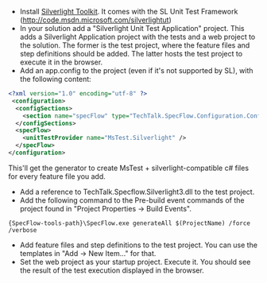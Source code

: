 * Install [Silverlight Toolkit](http://silverlight.codeplex.com/).
It comes with the  SL Unit Test Framework (http://code.msdn.microsoft.com/silverlightut)
* In your solution add a "Silverlight Unit Test Application" project. This adds a Silverlight Application project with the tests and a web project to the solution. The former is the test project, where the feature files and step definitions should be added. The latter hosts the test project to execute it in the browser.
* Add an app.config to the project (even if it's not supported by SL), with the following content:

```xml
<?xml version="1.0" encoding="utf-8" ?>
 <configuration>
  <configSections>
    <section name="specFlow" type="TechTalk.SpecFlow.Configuration.ConfigurationSectionHandler, TechTalk.SpecFlow"/>
  </configSections>
  <specFlow>
    <unitTestProvider name="MsTest.Silverlight" />
  </specFlow>
</configuration>
```

This'll get the generator to create MsTest + silverlight-compatible c# files for every feature file you add.

* Add a reference to TechTalk.Specflow.Silverlight3.dll to the test project.
* Add the following command to the Pre-build event commands of the project found in "Project Properties -> Build Events".

```
{SpecFlow-tools-path}\SpecFlow.exe generateAll $(ProjectName) /force /verbose
```

* Add feature files and step definitions to the test project. You can use the templates in "Add -> New Item..." for that.
* Set the web project as your startup project. Execute it. You should see the result of the test execution displayed in the browser.